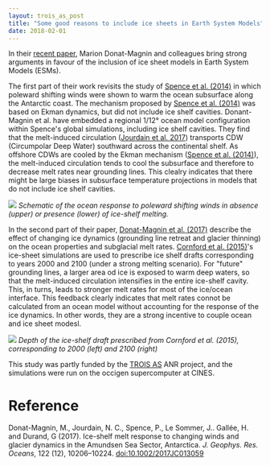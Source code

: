 ```yaml
---
layout: trois_as_post
title: "Some good reasons to include ice sheets in Earth System Models"
date: 2018-02-01
---
```


In their [recent paper][3], Marion Donat-Magnin and colleagues bring strong arguments in favour of the inclusion of ice sheet models in Earth System Models (ESMs).

The first part of their work revisits the study of [Spence et al. (2014)][1] in which poleward shifting winds were shown to warm the ocean subsurface along the Antarctic coast. The mechanism proposed by [Spence et al. (2014)][1] was based on Ekman dynamics, but did not include ice shelf cavities. Donant-Magnin et al. have embedded a regional 1/12° ocean model configuration within Spence's global simulations, including ice shelf cavities. They find that the melt-induced circulation ([Jourdain et al. 2017][2]) transports CDW (Circumpolar Deep Water) southward across the continental shelf. As offshore CDWs are cooled by the Ekman mechanism ([Spence et al. (2014)][1]), the melt-induced circulation tends to cool the subsurface and therefore to decrease melt rates near grounding lines. This clealry indicates that there might be large biases in subsurface temperature projections in models that do not include ice shelf cavities.  

![]({{site.url}}projects_dir/img/fig2_DonatMagnin_2017.png)
*Schematic of the ocean response to poleward shifting winds in absence (upper) or presence (lower) of ice-shelf melting.*

In the second part of their paper, [Donat-Magnin et al. (2017)][3] describe the effect of changing ice dynamics (grounding line retreat and glacier thinning) on the ocean properties and subglacial melt rates. [Cornford et al. (2015)][4]'s ice-sheet simulations are used to prescribe ice shelf drafts corresponding to years 2000 and 2100 (under a strong melting scenario). For "future" grounding lines, a larger area od ice is exposed to warm deep waters, so that the melt-induced circulation intensifies in the entire ice-shelf cavity. This, in turns, leads to stronger melt rates for most of the ice/ocean interface. This feedback clearly indicates that melt rates connot be calculated from an ocean model without accounting for the response of the ice dynamics. In other words, they are a strong incentive to couple ocean and ice sheet modesl.

![]({{site.url}}projects_dir/img/fig7_DonatMagnin_2017.png)
*Depth of the ice-shelf draft prescribed from Cornford et al. (2015), corresponding to 2000 (left) and 2100 (right)*

This study was partly funded by the [TROIS AS][5] ANR project, and the simulations were run on the occigen supercomputer at CINES.

# Reference
Donat-Magnin, M., Jourdain, N. C., Spence, P., Le Sommer, J.. Gallée, H. and Durand, G (2017). Ice-shelf melt response to changing winds and glacier dynamics in the Amundsen Sea Sector, Antarctica. _J. Geophys. Res. Oceans_, 122 (12), 10206–10224. [doi:10.1002/2017JC013059][3]

[1]: http://onlinelibrary.wiley.com/doi/10.1002/2014GL060613/abstract
[2]: http://onlinelibrary.wiley.com/doi/10.1002/2016JC012509/abstract
[3]: http://onlinelibrary.wiley.com/doi/10.1002/2017JC013059/abstract
[4]: https://doi.org/10.5194/tc-9-1579-2015
[5]: http://nicojourdain.github.io/projects_dir/trois_as


